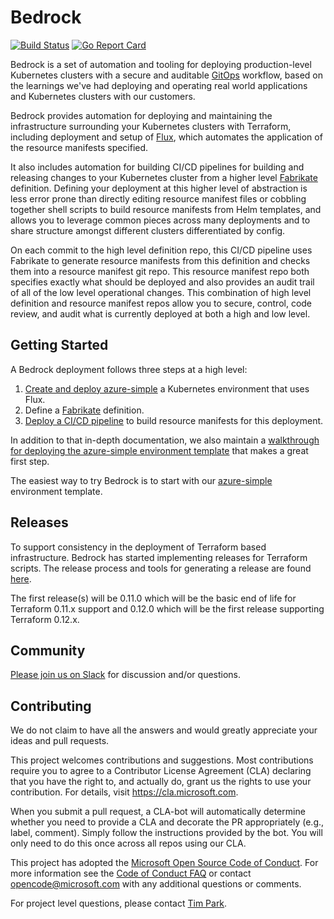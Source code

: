 # Bedrock

[![Build Status](https://dev.azure.com/epicstuff/bedrock/_apis/build/status/Microsoft.bedrock?branchName=master)](https://dev.azure.com/epicstuff/bedrock/_build/latest?definitionId=54&branchName=master)
[![Go Report Card](https://goreportcard.com/badge/github.com/microsoft/bedrock)](https://goreportcard.com/report/github.com/microsoft/bedrock)

Bedrock is a set of automation and tooling for deploying production-level Kubernetes clusters with a secure and auditable [GitOps](./gitops) workflow, based on the learnings we've had deploying and operating real world applications and Kubernetes clusters with our customers.

Bedrock provides automation for deploying and maintaining the infrastructure surrounding your Kubernetes clusters with Terraform, including deployment and setup of [Flux](https://github.com/weaveworks/flux), which automates the application of the resource manifests specified.

It also includes automation for building CI/CD pipelines for building and releasing changes to your Kubernetes cluster from a higher level [Fabrikate](https://github.com/Microsoft/fabrikate) definition. Defining your deployment at this higher level of abstraction is less error prone than directly editing resource manifest files or cobbling together shell scripts to build resource manifests from Helm templates, and allows you to leverage common pieces across many deployments and to share structure amongst different clusters differentiated by config.

On each commit to the high level definition repo, this CI/CD pipeline uses Fabrikate to generate resource manifests from this definition and checks them into a resource manifest git repo. This resource manifest repo both specifies exactly what should be deployed and also provides an audit trail of all of the low level operational changes. This combination of high level definition and resource manifest repos allow you to secure, control, code review, and audit what is currently deployed at both a high and low level.

## Getting Started

A Bedrock deployment follows three steps at a high level:

1. [Create and deploy azure-simple](./docs/azure-simple/README.md) a Kubernetes environment that uses Flux.
2. Define a [Fabrikate](./docs/fabrikate/README.md) definition.
3. [Deploy a CI/CD pipeline](./docs/devops/README.md) to build resource manifests for this deployment. 

In addition to that in-depth documentation, we also maintain a [walkthrough for deploying the azure-simple environment template](./docs/azure-simple/README.md) that makes a great first step.

The easiest way to try Bedrock is to start with our [azure-simple](./docs/azure-simple/README.md) environment template. 

## Releases

To support consistency in the deployment of Terraform based infrastructure.  Bedrock has started implementing releases for Terraform scripts.  The release process and tools for generating a release are found [here](./docs/releases).

The first release(s) will be 0.11.0 which will be the basic end of life for Terraform 0.11.x support and 0.12.0 which will be the first release supporting Terraform 0.12.x.

## Community

[Please join us on Slack](https://join.slack.com/t/bedrockco/shared_invite/enQtNjIwNzg3NTU0MDgzLTdiZGY4ZTM5OTM4MWEyM2FlZDA5MmE0MmNhNTQ2MGMxYTY2NGYxMTVlZWFmODVmODJlOWU0Y2U2YmM1YTE0NGI) for discussion and/or questions.

## Contributing

We do not claim to have all the answers and would greatly appreciate your ideas and pull requests.

This project welcomes contributions and suggestions. Most contributions require you to agree to a
Contributor License Agreement (CLA) declaring that you have the right to, and actually do, grant us
the rights to use your contribution. For details, visit https://cla.microsoft.com.

When you submit a pull request, a CLA-bot will automatically determine whether you need to provide
a CLA and decorate the PR appropriately (e.g., label, comment). Simply follow the instructions
provided by the bot. You will only need to do this once across all repos using our CLA.

This project has adopted the [Microsoft Open Source Code of Conduct](https://opensource.microsoft.com/codeofconduct/).
For more information see the [Code of Conduct FAQ](https://opensource.microsoft.com/codeofconduct/faq/) or
contact [opencode@microsoft.com](mailto:opencode@microsoft.com) with any additional questions or comments.

For project level questions, please contact [Tim Park](mailto:tpark@microsoft.com).
